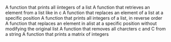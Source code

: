 A function that prints all iintegers of a list A function that retrieves an element from a list like in c A function that replaces an element of a list at a specific position A function that prints all integers of a list, in reverse order A function that replaces an element in alist at a specific position without modifying the original list A function that removes all charcters c and C from a string A function that prints a matrix of integers
